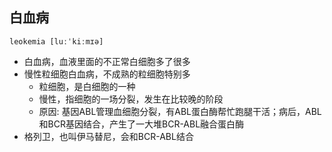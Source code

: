 <!-- 
title: 白血病
from: hunzi
create: 2018-07-26
tags: term,medicine
-->

## 白血病

```
leokemia [luːˈkiːmɪə]
```

- 白血病，血液里面的不正常白细胞多了很多
- 慢性粒细胞白血病，不成熟的粒细胞特别多
	* 粒细胞，是白细胞的一种
	* 慢性，指细胞的一场分裂，发生在比较晚的阶段
	* 原因: 基因ABL管理血细胞分裂，有ABL蛋白酶帮忙跑腿干活；病后，ABL和BCR基因结合，产生了一大堆BCR-ABL融合蛋白酶
- 格列卫，也叫伊马替尼，会和BCR-ABL结合


